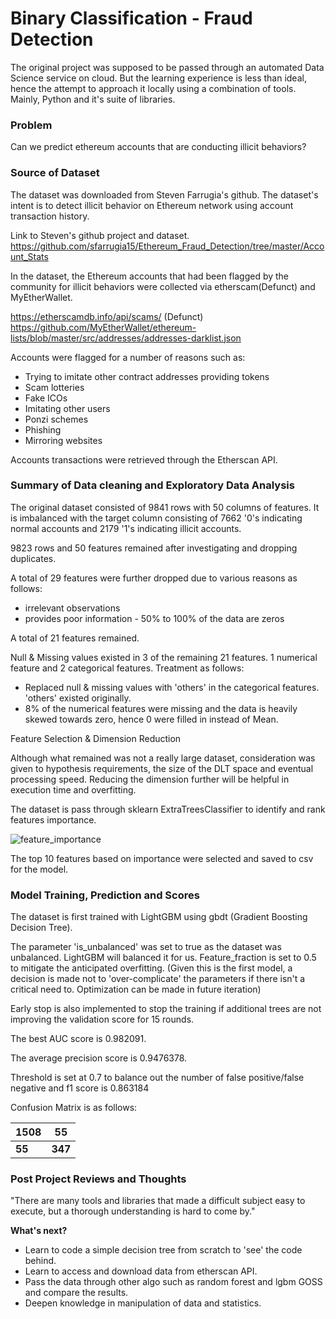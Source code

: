 # Binary Classification - Fraud Detection

The original project was supposed to be passed through an automated Data Science service on cloud. But the learning experience is less than ideal, hence the attempt to approach it locally using a combination of tools. Mainly, Python and it's suite of libraries.

### Problem

Can we predict ethereum accounts that are conducting illicit behaviors?

### Source of Dataset

The dataset was downloaded from Steven Farrugia's github. The dataset's intent is to detect illicit behavior on Ethereum network using account transaction history.

Link to Steven's github project and dataset.
https://github.com/sfarrugia15/Ethereum_Fraud_Detection/tree/master/Account_Stats

In the dataset, the Ethereum accounts that had been flagged by the community for illicit behaviors were collected via etherscam(Defunct) and MyEtherWallet.

https://etherscamdb.info/api/scams/ (Defunct)<br>
https://github.com/MyEtherWallet/ethereum-lists/blob/master/src/addresses/addresses-darklist.json

Accounts were flagged for a number of reasons such as:

* Trying to imitate other contract addresses providing tokens
* Scam lotteries
* Fake ICOs
* Imitating other users
* Ponzi schemes
* Phishing
* Mirroring websites

Accounts transactions were retrieved through the Etherscan API.

### Summary of Data cleaning and Exploratory Data Analysis

The original dataset consisted of 9841 rows with 50 columns of features. It is imbalanced with the target column consisting of 7662 '0's indicating normal accounts and 2179 '1's indicating illicit accounts.

9823 rows and 50 features remained after investigating and dropping duplicates.

A total of 29 features were further dropped due to various reasons as follows:<br>
* irrelevant observations
* provides poor information - 50% to 100% of the data are zeros

A total of 21 features remained.

Null & Missing values existed in 3 of the remaining 21 features. 1 numerical feature and 2 categorical features. Treatment as follows:<br>
* Replaced null & missing values with 'others' in the categorical features. 'others' existed originally.
* 8% of the numerical features were missing and the data is heavily skewed towards zero, hence 0 were filled in instead of Mean.

Feature Selection & Dimension Reduction

Although what remained was not a really large dataset, consideration was given to hypothesis requirements, the size of the DLT space and eventual processing speed. Reducing the dimension further will be helpful in execution time and overfitting.

The dataset is pass through sklearn ExtraTreesClassifier to identify and rank features importance.

![feature_importance](https://user-images.githubusercontent.com/71744941/143726359-3415e811-bb48-4225-961f-91e5f0122bab.JPG)

The top 10 features based on importance were selected and saved to csv for the model.

### Model Training, Prediction and Scores

The dataset is first trained with LightGBM using gbdt (Gradient Boosting Decision Tree). 

The parameter 'is_unbalanced' was set to true as the dataset was unbalanced. LightGBM will balanced it for us. Feature_fraction is set to 0.5 to mitigate the anticipated overfitting. (Given this is the first model, a decision is made not to 'over-complicate' the parameters if there isn't a critical need to. Optimization can be made in future iteration)

Early stop is also implemented to stop the training if additional trees are not improving the validation score for 15 rounds.

The best AUC score is 0.982091.

The average precision score is 0.9476378.

Threshold is set at 0.7 to balance out the number of false positive/false negative and f1 score is 0.863184

Confusion Matrix is as follows:

| 1508 | 55 |
|------|----|
| <b>55</b> | <b>347</b> |

### Post Project Reviews and Thoughts

"There are many tools and libraries that made a difficult subject easy to execute, but a thorough understanding is hard to come by."

<b>What's next?</b>

* Learn to code a simple decision tree from scratch to 'see' the code behind.
* Learn to access and download data from etherscan API.
* Pass the data through other algo such as random forest and lgbm GOSS and compare the results.
* Deepen knowledge in manipulation of data and statistics.
